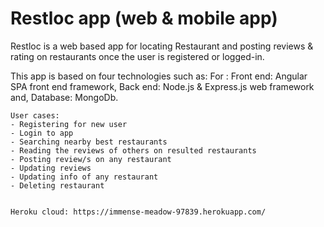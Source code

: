 # Restloc app (web & mobile app)

Restloc is a web based app for locating Restaurant and posting reviews & rating on restaurants once the user is registered or logged-in.

This app is based on four technologies such as:
For :
    Front end: Angular SPA front end framework,
    Back end: Node.js & Express.js web framework
    and,
    Database: MongoDb.    

    User cases:
    - Registering for new user
    - Login to app
    - Searching nearby best restaurants
    - Reading the reviews of others on resulted restaurants
    - Posting review/s on any restaurant
    - Updating reviews
    - Updating info of any restaurant
    - Deleting restaurant
    
    
    Heroku cloud: https://immense-meadow-97839.herokuapp.com/
    

    
